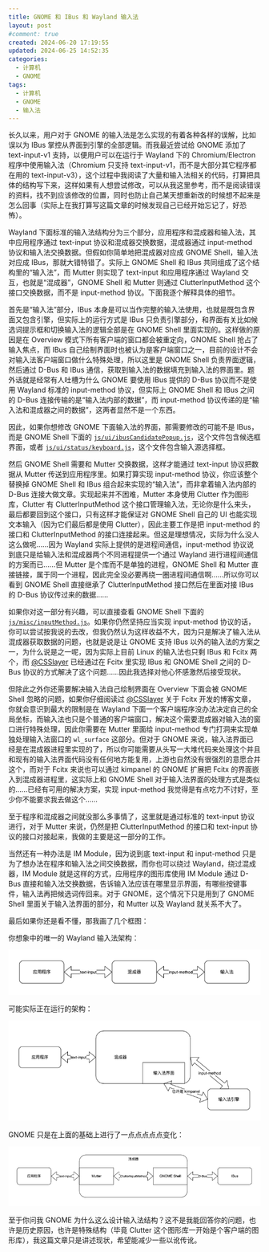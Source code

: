 ```yaml
---
title: GNOME 和 IBus 和 Wayland 输入法
layout: post
#comment: true
created: 2024-06-20 17:19:55
updated: 2024-06-25 14:52:35
categories:
  - 计算机
  - GNOME
tags:
  - 计算机
  - GNOME
  - 输入法
---
```

长久以来，用户对于 GNOME 的输入法是怎么实现的有着各种各样的误解，比如误以为 IBus 掌控从界面到引擎的全部逻辑。而我最近尝试给 GNOME 添加了 text-input-v1 支持，以便用户可以在运行于 Wayland 下的 Chromium/Electron 程序中使用输入法（Chromium 只支持 text-input-v1，而不是大部分其它程序都在用的 text-input-v3），这个过程中我阅读了大量和输入法相关的代码，打算把具体的结构写下来，这样如果有人想尝试修改，可以从我这里参考，而不是阅读错误的资料，找不到应该修改的位置，同时也防止自己某天想重新改的时候想不起来是怎么回事（实际上在我打算写这篇文章的时候发现自己已经开始忘记了，好恐怖）。

Wayland 下面标准的输入法结构分为三个部分，应用程序和混成器和输入法，其中应用程序通过 text-input 协议和混成器交换数据，混成器通过 input-method 协议和输入法交换数据。但假如你简单地把混成器对应成 GNOME Shell，输入法对应成 IBus，那就大错特错了。实际上 GNOME Shell 和 IBus 共同组成了这个结构里的“输入法”，而 Mutter 则实现了 text-input 和应用程序通过 Wayland 交互，也就是“混成器”，GNOME Shell 和 Mutter 则通过 ClutterInputMethod 这个接口交换数据，而不是 input-method 协议。下面我逐个解释具体的细节。

首先是“输入法”部分，IBus 本身是可以当作完整的输入法使用，也就是既包含界面又包含引擎，但实际上的运行方式是 IBus 只负责引擎部分，和界面有关比如候选词提示框和切换输入法的逻辑全部是在 GNOME Shell 里面实现的。这样做的原因是在 Overview 模式下所有客户端的窗口都会被重定向，GNOME Shell 抢占了输入焦点，而 IBus 自己绘制界面时也被认为是客户端窗口之一，目前的设计不会对输入法客户端窗口做什么特殊处理，所以这里是 GNOME Shell 负责界面逻辑，然后通过 D-Bus 和 IBus 通信，获取到输入法的数据填充到输入法的界面里。题外话就是经常有人吐槽为什么 GNOME 要使用 IBus 提供的 D-Bus 协议而不是使用 Wayland 标准的 input-method 协议，但实际上 GNOME Shell 和 IBus 之间的 D-Bus 连接传输的是“输入法内部的数据”，而 input-method 协议传递的是“输入法和混成器之间的数据”，这两者显然不是一个东西。

因此，如果你想修改 GNOME 下面输入法的界面，那需要修改的可能不是 IBus，而是 GNOME Shell 下面的 [`js/ui/ibusCandidatePopup.js`](https://gitlab.gnome.org/GNOME/gnome-shell/-/blob/main/js/ui/ibusCandidatePopup.js)，这个文件包含候选框界面，或者 [`js/ui/status/keyboard.js`](https://gitlab.gnome.org/GNOME/gnome-shell/-/blob/main/js/ui/status/keyboard.js)，这个文件包含输入源选择框。

然后 GNOME Shell 需要和 Mutter 交换数据，这样才能通过 text-input 协议把数据从 Mutter 传送到应用程序里。如果打算实现 input-method 协议，你应该整个替换掉 GNOME Shell 和 IBus 组合起来实现的“输入法”，而非拿着输入法内部的 D-Bus 连接大做文章。实现起来并不困难，Mutter 本身使用 Clutter 作为图形库，Clutter 有 ClutterInputMethod 这个接口管理输入法，无论你是什么来头，最后都要回到这个接口，只有这样才能保证对 GNOME Shell 自己的 UI 也能实现文本输入（因为它们最后都是使用 Clutter），因此主要工作是把 input-method 的接口和 ClutterInputMethod 的接口连接起来。但这是理想情况，实际为什么没人这么做呢……因为 Wayland 实际上提供的是进程间通信，input-method 协议说到底只是给输入法和混成器两个不同进程提供一个通过 Wayland 进行进程间通信的方案而已……但 Mutter 是个库而不是单独的进程，GNOME Shell 和 Mutter 直接链接，属于同一个进程，因此完全没必要再绕一圈进程间通信啊……所以你可以看到 GNOME Shell 直接继承了 ClutterInputMethod 接口然后在里面对接 IBus 的 D-Bus 协议传过来的数据……

如果你对这一部分有兴趣，可以直接查看 GNOME Shell 下面的 [`js/misc/inputMethod.js`](https://gitlab.gnome.org/GNOME/gnome-shell/-/blob/main/js/misc/inputMethod.js)。如果你仍然坚持应当实现 input-method 协议的话，你可以尝试按我说的去改，但我仍然认为这样收益不大，因为只是解决了输入法从混成器获取数据的问题，也就是说是让 GNOME 支持 IBus 以外的输入法的方案之一，为什么说是之一呢，因为实际上目前 Linux 的输入法也只剩 IBus 和 Fcitx 两个，而 [@CSSlayer][@CSSlayer] 已经通过在 Fcitx 里实现 IBus 和 GNOME Shell 之间的 D-Bus 协议的方式解决了这个问题……因此我选择对他心怀感激然后接受现状。

但除此之外你还需要解决输入法自己绘制界面在 Overview 下面会被 GNOME Shell 忽略的问题，如果你仔细阅读过 [@CSSlayer][@CSSlayer] 关于 Fcitx 开发的博客文章，你就会意识到最大的限制是在 Wayland 下面一个客户端程序没办法决定自己的全局坐标，而输入法也只是个普通的客户端窗口，解决这个需要混成器对输入法的窗口进行特殊处理，因此你需要在 Mutter 里面给 input-method 专门打洞来实现单独处理输入法窗口的 `wl_surface` 这部分。但对于 GNOME 来说，输入法界面已经是在混成器进程里实现的了，所以你可能需要从头写一大堆代码来处理这个并且和现有的输入法界面代码没有任何地方能复用，上游也自然没有很强烈的意愿合并这个，而对于 Fcitx 来说也可以通过 kimpanel 的 GNOME 扩展把 Fcitx 的界面嵌入到混成器进程里，这实际上和 GNOME Shell 对于输入法界面的处理方式是类似的……已经有可用的解决方案，实现 input-method 我觉得是有点吃力不讨好，至少你不能要求我去做这个……

至于程序和混成器之间就没那么多事情了，这里就是通过标准的 text-input 协议进行，对于 Mutter 来说，仍然是把 ClutterInputMethod 的接口和 text-input 协议的接口对接起来，我做的主要是这一部分的工作。

当然还有一种办法是 IM Module，因为说到底 text-input 和 input-method 只是为了想办法在程序和输入法之间交换数据，而你也可以绕过 Wayland，绕过混成器，IM Module 就是这样的方式，应用程序的图形库使用 IM Module 通过 D-Bus 直接和输入法交换数据，告诉输入法应该在哪里显示界面，有哪些按键事件，输入法再把候选词传回来。对于 GNOME，这个情况下只是用到了 GNOME Shell 里面关于输入法界面的部分，和 Mutter 以及 Wayland 就关系不大了。

最后如果你还是看不懂，那我画了几个框图：

你想象中的唯一的 Wayland 输入法架构：

![1.png](./1.png)

可能实际正在运行的架构：

![2.png](./2.png)

GNOME 只是在上面的基础上进行了一点点点点点变化：

![3.png](./3.png)

至于你问我 GNOME 为什么这么设计输入法结构？这不是我能回答你的问题，也许是历史原因，也许是特殊结构（毕竟 Clutter 这个图形库一开始是个客户端的图形库），我这篇文章只是讲述现状，希望能减少一些以讹传讹。

[@CSSlayer]: https://www.csslayer.info/wordpress/
